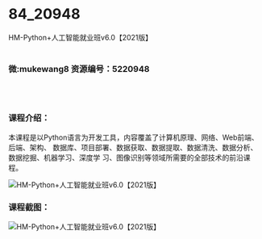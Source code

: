# 84_20948
HM-Python+人工智能就业班v6.0【2021版】
<br/></br>
<h3>微:mukewang8 资源编号：5220948</h3>
<br/></br>
<h3>课程介绍：</h3>
<p>本课程是以Python语言为开发工具，内容覆盖了计算机原理、网络、Web前端、后端、架构、 数据库、项目部署、数据获取、数据提取、数据清洗、数据分析、数据挖掘、机器学习、深度学 习、图像识别等领域所需要的全部技术的前沿课程。</p>
<p><img src="https://www.ko996.com/wp-content/uploads/img/2021/08/1-79-300x198.png" alt="HM-Python+人工智能就业班v6.0【2021版】"></p>
<div class="info-desc">
<h3>课程截图：</h3>
<p><img src="https://www.ko996.com/wp-content/uploads/img/2021/08/2-78.png" alt="HM-Python+人工智能就业班v6.0【2021版】"></p>


			
</div>

